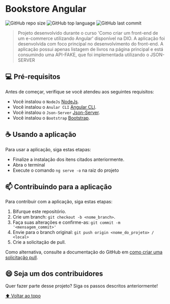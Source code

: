 # Bookstore Angular

<!---Esses são exemplos. Veja https://shields.io para outras pessoas ou para personalizar este conjunto de escudos. Você pode querer incluir dependências, status do projeto e informações de licença aqui--->

![GitHub repo size](https://img.shields.io/github/repo-size/mateuussilvapb/bookstore-angular?style=plastic)
![GitHub top language](https://img.shields.io/github/languages/top/mateuussilvapb/bookstore-angular?style=plastic)
![GitHub last commit](https://img.shields.io/github/last-commit/mateuussilvapb/bookstore-angular?style=plastic)

> Projeto desenvolvido durante o curso 'Como criar um front-end de um e-commerce utilizando Angular' disponível na DIO.
> A aplicação foi desenvolvida com foco principal no desenvolvimento do front-end.
> A aplicação possui apenas listagem de livros na página principal e está consumindo uma API-FAKE, que foi implementada utilizando o JSON-SERVER

## 💻 Pré-requisitos

Antes de começar, verifique se você atendeu aos seguintes requisitos:
<!---Estes são apenas requisitos de exemplo. Adicionar, duplicar ou remover conforme necessário--->
* Você instalou o `NodeJs` [NodeJs](https://nodejs.org/en/). 
* Você instalou o `Anular CLI` [Angular CLI](https://angular.io/guide/setup-local).
* Você instalou o `Json-Server` [Json-Server](https://github.com/typicode/json-server).
* Você instalou o `Bootstrap` [Bootstrap](https://getbootstrap.com/).

## ☕ Usando a aplicação

Para usar a aplicação, siga estas etapas:

* Finalize a instalação dos itens citados anteriormente.
* Abra o terminal
* Execute o comando `ng serve -o` na raiz do projeto

## 📫 Contribuindo para a aplicação
<!---Se o seu README for longo ou se você tiver algum processo ou etapas específicas que deseja que os contribuidores sigam, considere a criação de um arquivo CONTRIBUTING.md separado--->
Para contribuir com a aplicação, siga estas etapas:

1. Bifurque este repositório.
2. Crie um branch: `git checkout -b <nome_branch>`.
3. Faça suas alterações e confirme-as: `git commit -m '<mensagem_commit>'`
4. Envie para o branch original: `git push origin <nome_do_projeto> / <local>`
5. Crie a solicitação de pull.

Como alternativa, consulte a documentação do GitHub em [como criar uma solicitação pull](https://help.github.com/en/github/collaborating-with-issues-and-pull-requests/creating-a-pull-request).

## 😄 Seja um dos contribuidores<br>

Quer fazer parte desse projeto? Siga os passos descritos anteriormente!

[⬆ Voltar ao topo](#Bookstore-Angular)<br>
